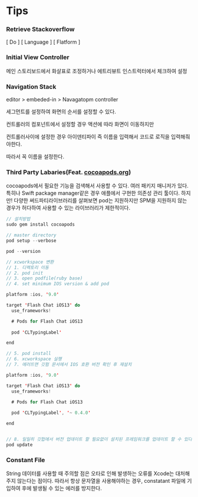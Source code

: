 # Tips

### Retrieve Stackoverflow

\[ Do ] \[ Language ] \[ Flatform ]



### Initial View Controller

메인 스토리보드에서 화살표로 조정하거나 에트리뷰트 인스트럭터에서 체크하여 설정



### Navigation Stack

editor > embeded-in > Navagatopm controller

세그먼트를 설정하여 화면의 순서를 설정할 수 있다.

컨트롤러의 컴포넌트에서 설정할 경우 액션에 따라 화면이 이동하지만

컨트롤러사이에 설정한 경우 아이덴티파이 즉 이름을 입력해서 코드로 로직을 입력해줘야한다.

따라서 꼭 이름을 설정한다.



### Third Party Labaries(Feat. [cocoapods.org](http://cocoapods.org))

cocoapods에서 필요한 기능을 검색해서 사용할 수 있다. 여러 패키지 매니저가 있다. 특히나 Swift package manager같은 경우 애플에서 구현한 의존성 관리 툴이다. 하지만! 다양한 써드파티라이브러리를 살펴보면 pod는 지원하지만 SPM을 지원하지 않는 경우가 허다하여 사용할 수 있는 라이브러리가 제한적이다.

```swift
// 설치방법
sudo gem install cocoapods

// master directory
pod setup --verbose

pod --version

// xcworkspace 변환
// 1. 디렉토리 이동
// 2. pod init
// 3. open podfile(ruby base)
// 4. set minimum IOS version & add pod

platform :ios, '9.0'

target 'Flash Chat iOS13' do
  use_frameworks!

  # Pods for Flash Chat iOS13
  
  pod 'CLTypingLabel'

end

// 5. pod install
// 6. xcworkspace 실행
// 7. 에러뜨면 깃험 문서에서 IOS 호환 버전 확인 후 재설치

platform :ios, '9.0'

target 'Flash Chat iOS13' do
  use_frameworks!

  # Pods for Flash Chat iOS13
  
  pod 'CLTypingLabel', '~ 0.4.0'

end


// 8. 일일히 깃헙에서 버전 업데이트 할 필요없이 설치된 프레임워크를 업데이트 할 수 있다.
pod update

```



### Constant File

String 데이터를 사용할 때 주의할 점은 오타로 인해 발생하는 오류를 Xcode는 대처해주지 않는다는 점이다. 따라서 항상 문자열을 사용해야하는 경우, constatant 파일에 기입하여 후에 발생될 수 있는 에러를 방지한다.
